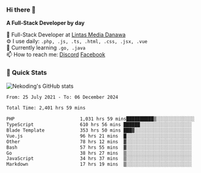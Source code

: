### Hi there 👋

**A Full-Stack Developer by day**

🔭 Full-Stack Developer at [Lintas Media Danawa](https://www.lintasmediadanawa.com/)  
⚙️ I use daily: `.php, .js, .ts, .html, .css, .jsx, .vue`  
🌱 Currently learning `.go, .java`  
📫 How to reach me: [Discord](https://discordapp.com/users/984448732999327766)  [Facebook](https://fb.me/tyvandi)  

### 🚀 Quick Stats  

![Nekoding's GitHub stats](https://github-readme-stats.vercel.app/api?username=nekoding&show_icons=true)

<!--START_SECTION:waka-->

```txt
From: 25 July 2021 - To: 06 December 2024

Total Time: 2,401 hrs 59 mins

PHP                        1,031 hrs 59 mins██████████▒░░░░░░░░░░░░░░   41.61 %
TypeScript                 610 hrs 56 mins ██████░░░░░░░░░░░░░░░░░░░   24.63 %
Blade Template             353 hrs 50 mins ███▓░░░░░░░░░░░░░░░░░░░░░   14.27 %
Vue.js                     96 hrs 21 mins  █░░░░░░░░░░░░░░░░░░░░░░░░   03.89 %
Other                      78 hrs 12 mins  ▓░░░░░░░░░░░░░░░░░░░░░░░░   03.15 %
Bash                       57 hrs 55 mins  ▓░░░░░░░░░░░░░░░░░░░░░░░░   02.34 %
Go                         38 hrs 27 mins  ▒░░░░░░░░░░░░░░░░░░░░░░░░   01.55 %
JavaScript                 34 hrs 37 mins  ▒░░░░░░░░░░░░░░░░░░░░░░░░   01.40 %
Markdown                   17 hrs 19 mins  ▒░░░░░░░░░░░░░░░░░░░░░░░░   00.70 %
```

<!--END_SECTION:waka-->

<!--
**nekoding/nekoding** is a ✨ _special_ ✨ repository because its `README.md` (this file) appears on your GitHub profile.

Here are some ideas to get you started:

- 🔭 I’m currently working on ...
- 🌱 I’m currently learning ...
- 👯 I’m looking to collaborate on ...
- 🤔 I’m looking for help with ...
- 💬 Ask me about ...
- 📫 How to reach me: ...
- 😄 Pronouns: ...
- ⚡ Fun fact: ...
-->
